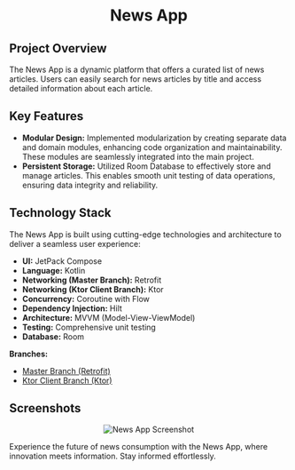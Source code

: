 <h1 align="center">News App</h1>

<h2>Project Overview</h2>

<p>The News App is a dynamic platform that offers a curated list of news articles. Users can easily search for news articles by title and access detailed information about each article.</p>

<h2>Key Features</h2>

<ul>
  <li><strong>Modular Design:</strong> Implemented modularization by creating separate data and domain modules, enhancing code organization and maintainability. These modules are seamlessly integrated into the main project.</li>
  <li><strong>Persistent Storage:</strong> Utilized Room Database to effectively store and manage articles. This enables smooth unit testing of data operations, ensuring data integrity and reliability.</li>
</ul>

<h2>Technology Stack</h2>

<p>The News App is built using cutting-edge technologies and architecture to deliver a seamless user experience:</p>

<ul>
    <li><strong>UI:</strong> JetPack Compose </li>
  <li><strong>Language:</strong> Kotlin</li>
  <li><strong>Networking (Master Branch):</strong> Retrofit</li>
  <li><strong>Networking (Ktor Client Branch):</strong> Ktor</li>
  <li><strong>Concurrency:</strong> Coroutine with Flow</li>
  <li><strong>Dependency Injection:</strong> Hilt</li>
  <li><strong>Architecture:</strong> MVVM (Model-View-ViewModel)</li>
  <li><strong>Testing:</strong> Comprehensive unit testing</li>
  <li><strong>Database:</strong> Room</li>
</ul>

**Branches:**
- [Master Branch (Retrofit)](#) 
- [Ktor Client Branch (Ktor)](#)

<h2>Screenshots</h2>

<div align="center">
  <img src="https://media.giphy.com/media/v1.Y2lkPTc5MGI3NjExejBmcjlmeXpza3UyNzRkcWQxNjcxdGFycmpqNHB2YWx1MHMzdG5zZCZlcD12MV9pbnRlcm5hbF9naWZfYnlfaWQmY3Q9Zw/VYj54iS1FKNiHfiNV1/giphy.gif" alt="News App Screenshot">
</div>

<p>Experience the future of news consumption with the News App, where innovation meets information. Stay informed effortlessly.</p>

